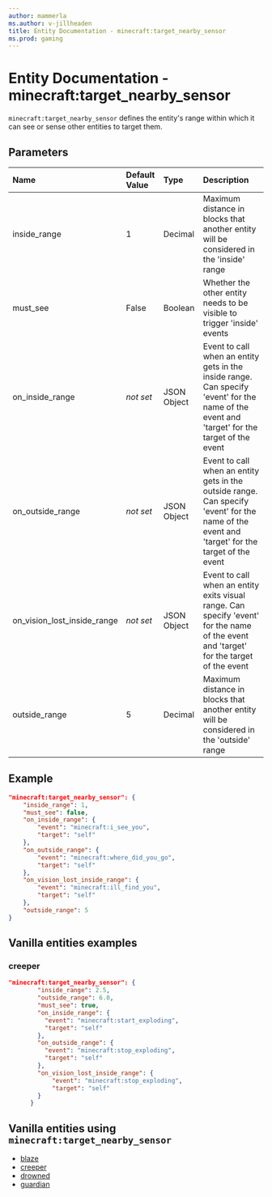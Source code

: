 ```yaml
---
author: mammerla
ms.author: v-jillheaden
title: Entity Documentation - minecraft:target_nearby_sensor
ms.prod: gaming
---
```


# Entity Documentation - minecraft:target_nearby_sensor

`minecraft:target_nearby_sensor` defines the entity's range within which it can see or sense other entities to target them.

## Parameters

|Name |Default Value  |Type  |Description  |
|:----------|:----------|:----------|:----------|
| inside_range| 1| Decimal| Maximum distance in blocks that another entity will be considered in the 'inside' range |
| must_see| False| Boolean| Whether the other entity needs to be visible to trigger 'inside' events |
| on_inside_range| *not set*| JSON Object | Event to call when an entity gets in the inside range. Can specify 'event' for the name of the event and 'target' for the target of the event |
| on_outside_range| *not set*| JSON Object | Event to call when an entity gets in the outside range. Can specify 'event' for the name of the event and 'target' for the target of the event |
| on_vision_lost_inside_range| *not set*| JSON Object | Event to call when an entity exits visual range. Can specify 'event' for the name of the event and 'target' for the target of the event |
| outside_range| 5| Decimal| Maximum distance in blocks that another entity will be considered in the 'outside' range |

## Example

```json
"minecraft:target_nearby_sensor": {
    "inside_range": 1,
    "must_see": false,
    "on_inside_range": {
        "event": "minecraft:i_see_you",
        "target": "self"
    },
    "on_outside_range": {
        "event": "minecraft:where_did_you_go",
        "target": "self"
    },
    "on_vision_lost_inside_range": {
        "event": "minecraft:ill_find_you",
        "target": "self"
    },
    "outside_range": 5
}
```

## Vanilla entities examples

### creeper

```json
"minecraft:target_nearby_sensor": {
        "inside_range": 2.5,
        "outside_range": 6.0,
        "must_see": true,
        "on_inside_range": {
          "event": "minecraft:start_exploding",
          "target": "self"
        },
        "on_outside_range": {
          "event": "minecraft:stop_exploding",
          "target": "self"
        },
        "on_vision_lost_inside_range": {
            "event": "minecraft:stop_exploding",
            "target": "self"
        }
      }
```

## Vanilla entities using `minecraft:target_nearby_sensor`

- [blaze](../../../../Source/VanillaBehaviorPack_Snippets/entities/blaze.md)
- [creeper](../../../../Source/VanillaBehaviorPack_Snippets/entities/creeper.md)
- [drowned](../../../../Source/VanillaBehaviorPack_Snippets/entities/drowned.md)
- [guardian](../../../../Source/VanillaBehaviorPack_Snippets/entities/guardian.md)